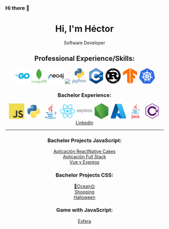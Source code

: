 ### Hi there 👋
<div id=header align="center">
    <h1>Hi, I'm Héctor</h1>
    <p>Software Developer</p>
</div>
<div id=skills align="center">
    <h2>Professional Experience/Skills:</h3>
    <img width="50px" src="https://github.com/devicons/devicon/blob/master/icons/go/go-original-wordmark.svg"/>
    <img width="50px" src="https://github.com/devicons/devicon/blob/master/icons/mongodb/mongodb-plain-wordmark.svg"/>
    <img width="50px" src="https://github.com/devicons/devicon/blob/master/icons/neo4j/neo4j-original-wordmark.svg"/>
    <img width="50px" src="https://icon.icepanel.io/AWS/svg/Database/Neptune.svg"/>
    <img width="50px" src="https://github.com/devicons/devicon/blob/master/icons/python/python-original-wordmark.svg"/>
    <img width="50px" src="https://github.com/devicons/devicon/blob/master/icons/cplusplus/cplusplus-original.svg"/>
    <img width="50px" src="https://github.com/devicons/devicon/blob/master/icons/rust/rust-original.svg"/>
    <img width="50px" src="https://github.com/devicons/devicon/blob/master/icons/tensorflow/tensorflow-original.svg"/>
    <img width="50px" src="https://github.com/devicons/devicon/blob/master/icons/kubernetes/kubernetes-original.svg"/>
    <h3>Bachelor Experience:</h3>
    <img width="50px" src="https://github.com/devicons/devicon/blob/master/icons/javascript/javascript-original.svg"/>
    <img width="50px" src="https://github.com/devicons/devicon/blob/master/icons/python/python-original.svg"/>
    <img width="50px" src="https://github.com/devicons/devicon/blob/master/icons/java/java-original.svg"/>
    <img width="50px" src="https://github.com/devicons/devicon/blob/master/icons/react/react-original.svg"/>
    <img width="50px" src="https://github.com/devicons/devicon/blob/master/icons/express/express-original-wordmark.svg"/>
    <img width="50px" src="https://github.com/devicons/devicon/blob/master/icons/nodejs/nodejs-original.svg"/>
    <img width="50px" src="https://github.com/devicons/devicon/blob/master/icons/azure/azure-original.svg"/>
    <img width="50px" src="https://github.com/devicons/devicon/blob/master/icons/java/java-original-wordmark.svg"/>
    <img width="50px" src="https://github.com/devicons/devicon/blob/master/icons/csharp/csharp-line.svg"/>
</div>
<div align="center">
    <div>
        <a href="https://www.linkedin.com/in/hector-bustos-sanchez-lsca/">Linkedin</a>
    </div>
</div>
<hr/>
<div align="center">
    <h3>Bachelor Projects JavaScript:</h3>
    <a href="https://github.com/HectorBusSan/Cake">Aplicación ReactNative Cakes</a><br/>
    <a href="https://github.com/HectorBusSan/FullJavascript">Aplicación Full Stack</a><br/>
    <a href="https://github.com/HectorBusSan/Client-LaunchX.git">Vue y Express</a><br/>
</div>
<div align="center">
    <h3>Bachelor Projects CSS:</h3>
    <a href="https://hectorbussan.github.io/OceanParadise/">🌙Ocean🌞</a><br/>
    <a href="https://hectorbussan.github.io/Clothing/">Shopping</a><br/>
    <a href="https://hectorbussan.github.io/Halloween/">Halloween</a><br/>
</div>
<div align="center">
    <h3>Game with JavaScript:</h3>
    <a href="https://hectorbussan.github.io/LanzarEsfera/">Esfera</a><br/>
</div>

